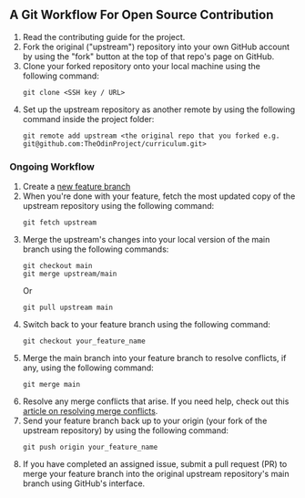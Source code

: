 ## A Git Workflow For Open Source Contribution

1. Read the contributing guide for the project.
2. Fork the original ("upstream") repository into your own GitHub account by using the "fork" button at the top of that repo's page on GitHub.
3. Clone your forked repository onto your local machine using the following command:
   ```
   git clone <SSH key / URL>
   ```
4. Set up the upstream repository as another remote by using the following command inside the project folder:
   ```
   git remote add upstream <the original repo that you forked e.g. git@github.com:TheOdinProject/curriculum.git>
   ```

### Ongoing Workflow

1. Create a [new feature branch](branch.md)
2. When you're done with your feature, fetch the most updated copy of the upstream repository using the following command:
   ```
   git fetch upstream
   ```
3. Merge the upstream's changes into your local version of the main branch using the following commands:
   ```
   git checkout main
   git merge upstream/main
   ```
   Or
   ```
   git pull upstream main
   ```
4. Switch back to your feature branch using the following command:
   ```
   git checkout your_feature_name
   ```
5. Merge the main branch into your feature branch to resolve conflicts, if any, using the following command:
   ```
   git merge main
   ```
6. Resolve any merge conflicts that arise. If you need help, check out this [article on resolving merge conflicts](https://docs.github.com/en/github/collaborating-with-pull-requests/addressing-merge-conflicts/resolving-a-merge-conflict-using-the-command-line).
7. Send your feature branch back up to your origin (your fork of the upstream repository) by using the following command:
   ```
   git push origin your_feature_name
   ```
8. If you have completed an assigned issue, submit a pull request (PR) to merge your feature branch into the original upstream repository's main branch using GitHub's interface.